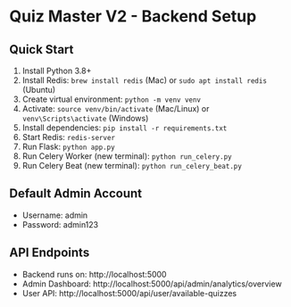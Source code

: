 # Quiz Master V2 - Backend Setup

## Quick Start
1. Install Python 3.8+
2. Install Redis: `brew install redis` (Mac) or `sudo apt install redis` (Ubuntu)
3. Create virtual environment: `python -m venv venv`
4. Activate: `source venv/bin/activate` (Mac/Linux) or `venv\Scripts\activate` (Windows)
5. Install dependencies: `pip install -r requirements.txt`
6. Start Redis: `redis-server`
7. Run Flask: `python app.py`
8. Run Celery Worker (new terminal): `python run_celery.py`
9. Run Celery Beat (new terminal): `python run_celery_beat.py`

## Default Admin Account
- Username: admin
- Password: admin123

## API Endpoints
- Backend runs on: http://localhost:5000
- Admin Dashboard: http://localhost:5000/api/admin/analytics/overview
- User API: http://localhost:5000/api/user/available-quizzes 